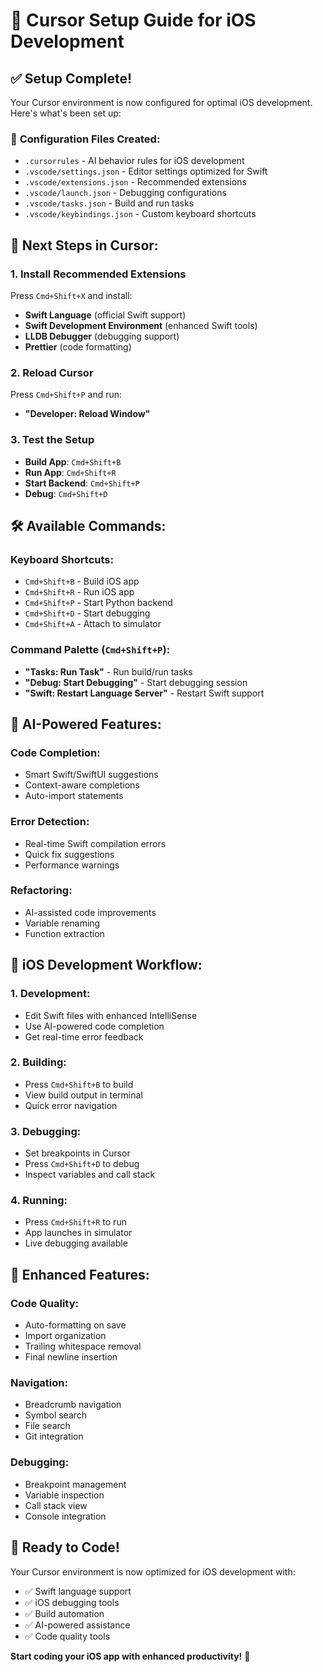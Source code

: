# 🚀 Cursor Setup Guide for iOS Development

## ✅ **Setup Complete!**

Your Cursor environment is now configured for optimal iOS development. Here's what's been set up:

### 📁 **Configuration Files Created:**
- `.cursorrules` - AI behavior rules for iOS development
- `.vscode/settings.json` - Editor settings optimized for Swift
- `.vscode/extensions.json` - Recommended extensions
- `.vscode/launch.json` - Debugging configurations
- `.vscode/tasks.json` - Build and run tasks
- `.vscode/keybindings.json` - Custom keyboard shortcuts

## 🎯 **Next Steps in Cursor:**

### **1. Install Recommended Extensions**
Press `Cmd+Shift+X` and install:
- **Swift Language** (official Swift support)
- **Swift Development Environment** (enhanced Swift tools)
- **LLDB Debugger** (debugging support)
- **Prettier** (code formatting)

### **2. Reload Cursor**
Press `Cmd+Shift+P` and run:
- **"Developer: Reload Window"**

### **3. Test the Setup**
- **Build App**: `Cmd+Shift+B`
- **Run App**: `Cmd+Shift+R`
- **Start Backend**: `Cmd+Shift+P`
- **Debug**: `Cmd+Shift+D`

## 🛠️ **Available Commands:**

### **Keyboard Shortcuts:**
- `Cmd+Shift+B` - Build iOS app
- `Cmd+Shift+R` - Run iOS app
- `Cmd+Shift+P` - Start Python backend
- `Cmd+Shift+D` - Start debugging
- `Cmd+Shift+A` - Attach to simulator

### **Command Palette (`Cmd+Shift+P`):**
- **"Tasks: Run Task"** - Run build/run tasks
- **"Debug: Start Debugging"** - Start debugging session
- **"Swift: Restart Language Server"** - Restart Swift support

## 🔧 **AI-Powered Features:**

### **Code Completion:**
- Smart Swift/SwiftUI suggestions
- Context-aware completions
- Auto-import statements

### **Error Detection:**
- Real-time Swift compilation errors
- Quick fix suggestions
- Performance warnings

### **Refactoring:**
- AI-assisted code improvements
- Variable renaming
- Function extraction

## 📱 **iOS Development Workflow:**

### **1. Development:**
- Edit Swift files with enhanced IntelliSense
- Use AI-powered code completion
- Get real-time error feedback

### **2. Building:**
- Press `Cmd+Shift+B` to build
- View build output in terminal
- Quick error navigation

### **3. Debugging:**
- Set breakpoints in Cursor
- Press `Cmd+Shift+D` to debug
- Inspect variables and call stack

### **4. Running:**
- Press `Cmd+Shift+R` to run
- App launches in simulator
- Live debugging available

## 🎨 **Enhanced Features:**

### **Code Quality:**
- Auto-formatting on save
- Import organization
- Trailing whitespace removal
- Final newline insertion

### **Navigation:**
- Breadcrumb navigation
- Symbol search
- File search
- Git integration

### **Debugging:**
- Breakpoint management
- Variable inspection
- Call stack view
- Console integration

## 🚀 **Ready to Code!**

Your Cursor environment is now optimized for iOS development with:
- ✅ Swift language support
- ✅ iOS debugging tools
- ✅ Build automation
- ✅ AI-powered assistance
- ✅ Code quality tools

**Start coding your iOS app with enhanced productivity!** 🎉

